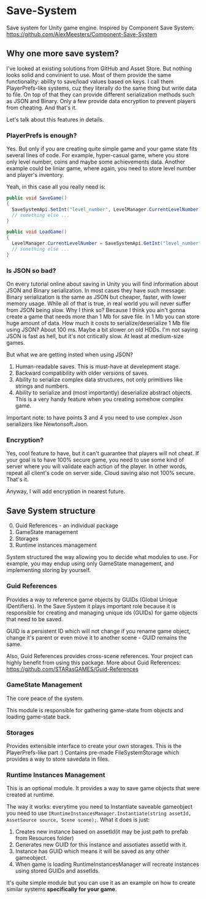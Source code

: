 # Save-System
Save system for Unity game engine. Inspired by Component Save System: https://github.com/AlexMeesters/Component-Save-System

## Why one more save system?
I've looked at existing solutions from GitHub and Asset Store. But nothing looks solid and convinient to use. Most of them provide the same functionality: ability to save/load values based on keys. I call them PlayerPrefs-like systems, cuz they literally do the same thing but write data to file. On top of that they can provide different serialization methods such as JSON and Binary. Only a few provide data encryption to prevent players from cheating. And that's it.

Let's talk about this features in details.

### PlayerPrefs is enough?
Yes. But only if you are creating quite simple game and your game state fits several lines of code. For example, hyper-casual game, where you store only level number, coins and maybe some achievements data. Another example could be liniar game, where again, you need to store level number and player's inventory. 

Yeah, in this case all you really need is:
```c#
public void SaveGame()
{
  SaveSystemApi.SetInt("level_number", LevelManager.CurrentLevelNumber);
  // something else ...
}

public void LoadGame()
{
  LevelManager.CurrentLevelNumber = SaveSystemApi.GetInt("level_number");
  // something else ...
}
```

### Is JSON so bad?
On every tutorial online about saving in Unity you will find information about JSON and Binary serialization. In most cases they have such message: Binary serialization is the same as JSON but cheaper, faster, with lower memory usage. While all of that is true, in real world you will never suffer from JSON being slow. Why I think so? Because I think you ain't gonna create a game that needs more than 1 Mb for save file. In 1 Mb you can store huge amount of data. How much it costs to serialize/deserialize 1 Mb file using JSON? About 100 ms. Maybe a bit slower on old HDDs. I'm not saying JSON is fast as hell, but it's not critically slow. At least at medium-size games.

But what we are getting insted when using JSON?
1. Human-readable saves. This is must-have at develepment stage.
2. Backward compatibility with older versions of saves.
3. Ability to serialize complex data structures, not only primitives like strings and numbers.
4. Ability to serialize and (most importantly) deserialize abstract objects. This is a very handy feature when you creating somehow complex game. 

Important note: to have points 3 and 4 you need to use complex Json serializers like Newtonsoft.Json.

### Encryption?
Yes, cool feature to have, but it can't guarantee that players will not cheat. If your goal is to have 100% secure game, you need to use some kind of server where you will validate each action of the player. In other words, repeat all client's code on server side. Cloud saving also not 100% secure. That's it.

Anyway, I will add encryption in nearest future. 


## Save System structure
0. Guid References - an individual package
1. GameState management
2. Storages
3. Runtime instances management

System structured the way allowing you to decide what modules to use. For example, you may endup using only GameState management, and implementing storing by yourself. 

### Guid References
Provides a way to reference game objects by GUIDs (Global Unique IDentifiers). 
In the Save System it plays important role because it is responsible for creating and managing unique ids (GUIDs) for game objects that need to be saved.

GUID is a persistent ID which will not change if you rename game object, change it's parent or even move it to another scene - GUID remains the same.

Also, Guid References provides cross-scene references. Your project can highly benefit from using this package. More about Guid References: https://github.com/STARasGAMES/Guid-References

### GameState Management
The core peace of the system. 

This module is responsible for gathering game-state from objects and loading game-state back.

### Storages
Provides extensible interface to create your own storages. This is the PlayerPrefs-like part :)
Contains pre-made FileSystemStorage which provides a way to store savedata in files.

### Runtime Instances Management
This is an optional module. It provides a way to save game objects that were created at runtime. 

The way it works: everytime you need to Instantiate saveable gameobject you need to use `IRuntimeInstancesManager.Instantiate(string assetId, AssetSource source, Scene scene);`.
What it does is just:
1. Creates new instance based on assetId(it may be just path to prefab from Resources folder)
2. Generates new GUID for this instance and assotiates assetId with it. 
3. Instance has GUID which means it will be saved as any other gameobject.
4. When game is loading RuntimeInstancesManager will recreate instances using stored GUIDs and assetIds.

It's quite simple module but you can use it as an example on how to create similar systems **specifically for your game**.
